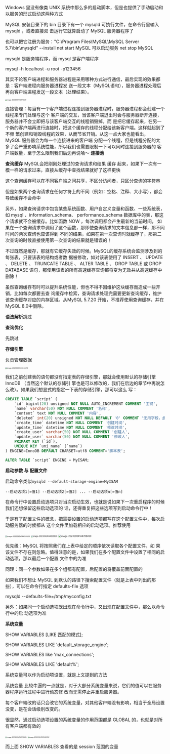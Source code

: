 Windows 里没有像类 UNIX 系统中那么多的启动脚本，但是也提供了手动启动和以服务的形式启动这两种方式

MySQL 安装目录下的 bin 目录下有一个 mysqld 可执行文件，在命令行里输入 mysqld ，或者直接双 击运行它就算启动了 MySQL 服务器程序了

也可以把它注册为服务："C:\Program Files\MySQL\MySQL Server 5.7\bin\mysqld" --install
net start MySQL 可以启动服务
net stop MySQL

mysqld 是服务端程序，而 mysql 是客户端程序

mysql -h localhost -u root -p123456

其实不论客户端进程和服务器进程是采用哪种方式进行通信，最后实现的效果都是：客户端进程向服务器进程发 送一段文本（MySQL语句），服务器进程处理后再向客户端进程发送一段文本（处理结果）。

<img src="C:\Note\x.附件夹\image-20230904142013531.png" alt="image-20230904142013531" style="zoom: 33%;" />

连接管理：每当有一个客户端进程连接到服务器进程时，服务器进程都会创建一个线程来专门处理与这个 客户端的交互，当该客户端退出时会与服务器断开连接，服务器并不会立即把与该客户端交互的线程销毁掉，而 是把它缓存起来，在另一个新的客户端再进行连接时，把这个缓存的线程分配给该新客户端。这样就起到了不频 繁创建和销毁线程的效果，从而节省开销。从这一点大家也能看出， MySQL 服务器会为每一个连接进来的客户端 分配一个线程，但是线程分配的太多了会严重影响系统性能，所以我们也需要限制一下可以同时连接到服务器的 客户端数量，至于怎么限制我们后边再说哈～ **连接池**

**查询缓存** MySQL会把刚刚处理过的查询请求和结果 缓存 起来，如果下一次有一模一样的请求过来，直接从缓存中查找结果就好了这样更快

这个查询缓存可以在不同客户端之间共享，不区分访问者，只区分查询的字符串

但是如果两个查询请求在任何字符上的不同（例如：空格、注释、大小写），都会导致缓存不会命中

另外，如果查询请求中包含某些系统函数、用户自定义变量和函数、一些系统表，如 mysql 、information_schema、 performance_schema 数据库中的表，那这个请求就不会被缓存。比如函数 NOW ，每次调用都会产生最新的当前时间， 如果在一个查询请求中调用了这个函数，那即使查询请求的文本信息都一样，那不同时间的两次查询也应该得到 不同的结果，如果在第一次查询时就缓存了，那第二次查询的时候直接使用第一次查询的结果就是错误的！

不过既然是缓存，那就有它缓存失效的时候。MySQL的缓存系统会监测涉及到的每张表，只要该表的结构或者数 据被修改，如对该表使用了 INSERT 、 UPDATE 、 DELETE 、 TRUNCATE TABLE 、 ALTER TABLE 、 DROP TABLE 或 DROP DATABASE 语句，那使用该表的所有高速缓存查询都将变为无效并从高速缓存中删除！ 

虽然查询缓存有时可以提升系统性能，但也不得不因维护这块缓存而造成一些开销，比如每次都要去查 询缓存中检索，查询请求处理完需要更新查询缓存，维护该查询缓存对应的内存区域。从MySQL 5.7.20 开始，不推荐使用查询缓存，并在MySQL 8.0中删除。

**语法解析**跳过

**查询优化**

先跳过

**存储引擎**

负责管理数据

<img src="C:\Note\x.附件夹\image-20230904143042215.png" alt="image-20230904143042215" style="zoom:35%;" />

我们之前创建表的语句都没有指定表的存储引擎，那就会使用默认的存储引擎 InnoDB （当然这个默认的存储引 擎也是可以修改的，我们在后边的章节中再说怎么改）。如果我们想显式的指定一下表的存储引擎，那可以这么 写：

```sql
CREATE TABLE `script` (
    `id` bigint(20) unsigned NOT NULL AUTO_INCREMENT COMMENT '主键',
    `name` varchar(50) NOT NULL COMMENT '名称',
    `content` text NOT NULL COMMENT '内容',
    `deleted` int(20) unsigned NOT NULL DEFAULT '0' COMMENT '无用字段，此表采用物理删除',
    `create_time` datetime NOT NULL COMMENT '创建时间',
    `update_time` datetime NOT NULL COMMENT '修改时间',
    `create_user` varchar(50) NOT NULL COMMENT '创建人',
    `update_user` varchar(50) NOT NULL COMMENT '修改人',
    PRIMARY KEY (`id`),
    UNIQUE KEY `uni_name` (`name`)
) ENGINE=InnoDB DEFAULT CHARSET=utf8 COMMENT='脚本表';

ALTER TABLE `script` ENGINE = MyISAM;
```

**启动参数 与 配置文件**

启动命令类似`mysqld --default-storage-engine=MyISAM`

`--启动选项1[=值1] --启动选项2[=值2] ... --启动选项n[=值n]`

在命令行中设置启动选项只对当次启动生效，也就是说如果下一次重启程序的时候我们还想保留这些启动选项的 话，还得重复把这些选项写到启动命令行中！

于是有了配置文件的概念，把需要设置的启动选项都写在这个配置文件中，每次启动服务器的时候都从 这个文件里加载相应的启动选项。推荐使用

<img src="C:\Note\x.附件夹\image-20230904144124263.png" alt="image-20230904144124263" style="zoom:38%;" />

<img src="C:\Note\x.附件夹\image-20230904144250620.png" alt="image-20230904144250620" style="zoom:40%;" />

<img src="C:\Note\x.附件夹\image-20230904144706450.png" alt="image-20230904144706450" style="zoom:50%;" />

优先级：MySQL 将按照我们在上表中给定的顺序依次读取各个配置文件，如 果该文件不存在则忽略。值得注意的是，如果我们在多个配置文件中设置了相同的启动选项，那以最后一个配置 文件中的为准

同理：同一个参数如果在多个组都有配置，后配置的将覆盖前面配置的

如果我们不想让 MySQL 到默认的路径下搜索配置文件（就是上表中列出的那些），可以在命令行指定 defaults-file 选项

mysqld --defaults-file=/tmp/myconfig.txt

另外：如果同一个启动选项既出现在命令行中，又出现在配置文件中，那么以命令行中的启 动选项为准

**系统变量**

SHOW VARIABLES [LIKE 匹配的模式];

SHOW VARIABLES LIKE 'default_storage_engine';

SHOW VARIABLES like 'max_connections';

SHOW VARIABLES LIKE 'default%';

系统变量可以作为启动项设置，就是上文提到的方法

系统变量 比较牛逼的一点就是，对于大部分系统变量来说，它们的值可以在服务器程序运行过程中进行动态修 改而无需停止并重启服务器。

每个客户端改的话只会改它的系统变量，对其他客户端没有影响，相当于全局设置没变，是在会话级别改变的。

很显然，通过启动选项设置的系统变量的作用范围都是 GLOBAL 的，也就是对所有客户端都有效的

<img src="C:\Note\x.附件夹\image-20230904150516345.png" alt="image-20230904150516345" style="zoom:33%;" />

<img src="C:\Note\x.附件夹\image-20230904150542032.png" alt="image-20230904150542032" style="zoom:33%;" />

而上面 SHOW VARIABLES 查看的是 session 范围的变量